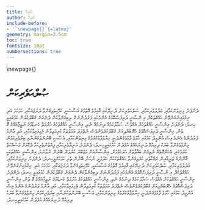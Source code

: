 ```yaml
---
title: ހުރިހާ
author: ހުރިހާ
include-before:
- '`\newpage{}`{=latex}'
geometry: margin=2.5cm
toc: true
fontsize: 10pt
numbersections: true
---
```


\newpage{}

# ޞުލްޙަވެރިކަން

ދެންފަހެ، މިނިވަންކަމާއި، ޢަދުލުވެރިކަމާއި، ޞުލްޙަވެރިކަން ދުނިޔޭގައި ޤާއިމުވެ އޮތުމުގެ އަސާސަކީ، ކަމޭހިތެވިގެންވާ ދަރަޖައަކާއި، ހަމަހަމަ އަދި ނިގުޅައިނުގަނެވޭނެ ޙައްޤުތަކެއް، އި ންސާނީ ދަރިފަސްކޮޅުގެ އެންމެހައި ފަރުދުންނަށް ލިބިގެންވާކަން ދެނެގަނެ ޤަބޫލުކުރުން ކަމުގައިވީ ހިނދު؛
ދެންފަހެ، އިންސާނީ ޙައްޤުތަކަށް އެއްވެސް ސަމާލުކަމެއް ދިނުމެއް ނެތި، އިންސާނީ ޙައްޤުތަކުގެ ޙުރުމަތް ކެނޑުމުގެ ނަތީޖާއެއްގެ ގޮ ތުން، އިންސާނީ ދަރިފަސްކޮޅުގެ ހެޔޮބުއްދިއަށް ޤަބޫލުކުރެވެންވެސް ނެތްފަދަ ޢަމަލުތަކާ ކުރިމަތިލާން ޖެހިފައިވާކަމާއި، އަދި ޢާންމު ފަރުދުންގެ އެންމެ އިސް އުންމީދު ކަމުގައި ހާމަވެ ފާޅުވެގެންދަނީ ޚިޔާލުފާޅުކުރުމުގެ މިނިވަންކަމާއި، އަސާސީ ބޭނުންތަކުންނާއި ބިރުވެރިކަމުން މިންޖުވެގެންވާ ބަޔަކު ދިރިއުޅޭ ދުނިޔެއެއްގެ އުފެދުން ކަމުގައިވީހިނދު؛
ދެންފަހެ، އަނިޔާވެރިކަމާއި ފިއްތުންތެރިކަމާ ދެކޮޅަށް މަސައްކަތް ކުރުމުގައި، އެހެންގޮތެއް ނެތިގެން ބަޣާވާތަށް ހުރަހެޅުމަށް، އިންސާނާއަށް މަޖުބޫރު ކުރުވަން ބޭނުން ނުވާނަމަ، އިންސާނީ ޙައްޤުތަކަކީ ޤާނޫނުގެ ޒަރީޢާއިން ރައްކާތެރި ކުރެވިގެންވާ ޙައްޤުތަކަކަށް ހެދުމަކީ، ނުހަނު ބޭނުން ތެރި ކަމަކަށްވީހިނދު؛  ދެންފަހެ، މިނިވަންކަމާއި، ޢަދުލުވެރިކަމާއި، ޞުލްޙަވެރިކަން ދުނިޔޭގައި ޤާއިމުވެ އޮތުމުގެ އަސާސަކީ، ކަމޭހިތެވިގެންވާ ދަރަޖައަކާއި، ހަމަހަމަ އަދި ނިގުޅައިނުގަނެވޭނެ ޙައްޤުތަކެއް، އި ންސާނީ ދަރިފަސްކޮޅުގެ އެންމެހައި ފަރުދުންނަށް ލިބިގެންވާކަން ދެނެގަނެ ޤަބޫލުކުރުން ކަމުގައިވީ ހިނދު؛ ދެންފަހެ، އިންސާނީ ޙައްޤުތަކަށް އެއްވެސް ސަމާލުކަމެއް ދިނުމެއް ނެތި، އިންސާނީ ޙައްޤުތަކުގެ ޙުރުމަތް ކެނޑުމުގެ ނަތީޖާއެއްގެ ގޮ ތުން، އިންސާނީ ދަރިފަސްކޮޅުގެ ހެޔޮބުއްދިއަށް ޤަބޫލުކުރެވެންވެސް ނެތްފަދަ ޢަމަލުތަކާ ކުރިމަތިލާން ޖެހިފައިވާކަމާއި، އަދި ޢާންމު ފަރުދުންގެ އެންމެ އިސް އުންމީދު ކަމުގައި ހާމަވެ ފާޅުވެގެންދަނީ ޚިޔާލުފާޅުކުރުމުގެ މިނިވަންކަމާއި، އަސާސީ ބޭނުންތަކުންނާއި ބިރުވެރިކަމުން މިންޖުވެގެންވާ ބަޔަކު ދިރިއުޅޭ ދުނިޔެއެއްގެ އުފެދުން ކަމުގައިވީހިނދު؛ 